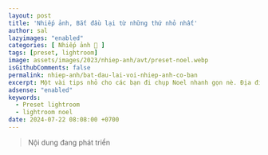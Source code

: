 ```yaml
---
layout: post
title: 'Nhiếp ảnh, Bắt đầu lại từ những thứ nhỏ nhất'
author: sal
lazyimages: "enabled"
categories: [ Nhiếp ảnh 📸 ]
tags: [preset, lightroom]
image: assets/images/2023/nhiep-anh/avt/preset-noel.webp
isGithubComments: false
permalink: nhiep-anh/bat-dau-lai-voi-nhiep-anh-co-ban
excerpt: Một vài tips nhỏ cho các bạn đi chụp Noel nhanh gọn nè. Địa điểm chụp Phố Hàng Mã với đám đông, Khu vực quanh Cầu Thê Húc. Mặc đỏ Tone Noel Không quên áo đỏ và phụ kiện màu đỏ để tôn lên không khí lễ hội. Màu đỏ sẽ làm nổi bật và ấm áp cho bức ảnh của bạn.
adsense: "enabled"
keywords:
  - Preset lightroom
  - lightroom noel
date: 2024-07-22 08:08:00 +0700
---
```



> Nội dung đang phát triển





<div id="richtextcopy"></div>
<script>
  fetch('https://anotepad.com/notes/tep7mq3c', {
  mode: 'no-cors'
})
  .then(response => response.text())
  .then(data => {
    console.log(data);
    const tempDiv = document.createElement('div');
    tempDiv.innerHTML = data;
    console.log(tempDiv);
    const divsWithClassAb = tempDiv.querySelectorAll('.richtext');
    const richTextCopyDiv = document.getElementById('richtextcopy');
    console.log("divsWithClassAb");
    console.log(divsWithClassAb);
    divsWithClassAb.forEach(div => {
      richTextCopyDiv.appendChild(div);
    });
  })
  .catch(error => {
    console.error('Lỗi khi lấy dữ liệu:', error);
  });
</script>


